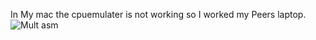 In  My mac the cpuemulater is not working so I worked my Peers laptop.
![Mult asm](https://github.com/mugilankani/nand2tetris-Project-4.2/assets/110448011/2f0071e4-eea5-43a0-8b23-5f6a0f346b1b)
